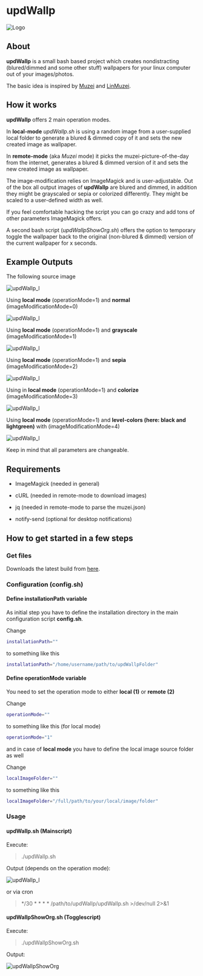 # updWallp

![Logo](https://raw.githubusercontent.com/yafp/updWallp/master/img/appIcon_128px.png)


## About
**updWallp** is a small bash based project which creates nondistracting (blured/dimmed and some other stuff) wallpapers for your linux computer out of your images/photos.

The basic idea is inspired by [Muzei](https://github.com/romannurik/muzei/) and [LinMuzei](https://github.com/aepirli/linmuzei).



## How it works

**updWallp** offers 2 main operation modes.

In **local-mode** *updWallp.sh* is using a random image from a user-supplied local folder to generate a blured & dimmed copy of it and sets the new created image as wallpaper.

In **remote-mode** (aka *Muzei* mode) it picks the muzei-picture-of-the-day from the internet, generates a blured & dimmed version of it and sets the new created image as wallpaper.

The image-modification relies on ImageMagick and is user-adjustable.
Out of the box all output images of **updWallp** are blured and dimmed, in addition they might be grayscaled or sepia or colorized differently. They might be scaled to a user-defined width as well.

If you feel comfortable hacking the script you can go crazy and add tons of other parameters ImageMagick offers.

A second bash script (*updWallpShowOrg.sh*) offers the option to temporary toggle the wallpaper back to the original (non-blured & dimmed) version of the current wallpaper for x seconds.


## Example Outputs
The following source image

![updWallp_l](https://raw.githubusercontent.com/yafp/updWallp/master/doc/ss_exampleBase.png)

Using **local mode** (operationMode=1) and **normal** (imageModificationMode=0)

![updWallp_l](https://raw.githubusercontent.com/yafp/updWallp/master/doc/ss_exampleOutputMode0.png)

Using **local mode** (operationMode=1) and **grayscale** (imageModificationMode=1)

![updWallp_l](https://raw.githubusercontent.com/yafp/updWallp/master/doc/ss_exampleOutputMode1.png)

Using **local mode** (operationMode=1) and **sepia** (imageModificationMode=2)

![updWallp_l](https://raw.githubusercontent.com/yafp/updWallp/master/doc/ss_exampleOutputMode2.png)

Using in **local mode** (operationMode=1) and **colorize** (imageModificationMode=3)

![updWallp_l](https://raw.githubusercontent.com/yafp/updWallp/master/doc/ss_exampleOutputMode3.png)

Using **local mode** (operationMode=1) and **level-colors (here: black and lightgreen)** with (imageModificationMode=4)

![updWallp_l](https://raw.githubusercontent.com/yafp/updWallp/master/doc/ss_exampleOutputMode4.png)

Keep in mind that all parameters are changeable.


## Requirements
- ImageMagick (needed in general)

- cURL (needed in remote-mode to download images)

- jq (needed in remote-mode to parse the muzei.json)

- notify-send (optional for desktop notifications)


## How to get started in a few steps
### Get files
Downloads the latest build from [here](https://github.com/yafp/updWallp/archive/master.zip).

### Configuration (config.sh)
#### Define installationPath variable
As initial step you have to define the installation directory in the main configuration script **config.sh**.

Change
```bash
installationPath=""
```

to something like this
```bash
installationPath="/home/username/path/to/updWallpFolder"
```

#### Define operationMode variable
You need to set the operation mode to either **local (1)** or **remote (2)**

Change
```bash
operationMode=""
```

to something like this (for local mode)
```bash
operationMode="1"
```

and in case of **local mode** you have to define the local image source folder as well

Change
```bash
localImageFolder=""
```

to something like this
```bash
localImageFolder="/full/path/to/your/local/image/folder"
```



### Usage
#### updWallp.sh (Mainscript)
Execute:

> ./updWallp.sh

Output (depends on the operation mode):

![updWallp_l](https://raw.githubusercontent.com/yafp/updWallp/master/doc/ss_updWallp_l.png)

or via cron
> */30 * * * * /path/to/updWallp/updWallp.sh >/dev/null 2>&1


#### updWallpShowOrg.sh (Togglescript)
Execute:

> ./updWallpShowOrg.sh

Output:

![updWallpShowOrg](https://raw.githubusercontent.com/yafp/updWallp/master/doc/ss_updWallpShowOrg.png)
